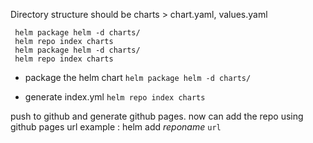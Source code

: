 Directory structure should be charts > chart.yaml, values.yaml

``` 
 helm package helm -d charts/
 helm repo index charts
 helm package helm -d charts/
 helm repo index charts
```

- package the helm chart
`helm package helm -d charts/`

- generate index.yml
`helm repo index charts`

push to github and generate github pages.
now can add the repo using github pages url
example : helm add *reponame* `url`
